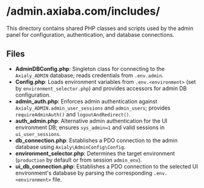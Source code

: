 # /admin.axiaba.com/includes/

This directory contains shared PHP classes and scripts used by the admin panel for configuration, authentication, and database connections.

## Files

- **AdminDBConfig.php**: Singleton class for connecting to the `Axialy_ADMIN` database; reads credentials from `.env.admin`.
- **Config.php**: Loads environment variables from `.env.<environment>` (set by `environment_selector.php`) and provides accessors for admin DB configuration.
- **admin_auth.php**: Enforces admin authentication against `Axialy_ADMIN.admin_user_sessions` and `admin_users`; provides `requireAdminAuth()` and `logoutAndRedirect()`.
- **auth_admin.php**: Alternative admin authentication for the UI environment DB; ensures `sys_admin=1` and valid sessions in `ui_user_sessions`.
- **db_connection.php**: Establishes a PDO connection to the admin database using `Axialy\AdminConfig\Config`.
- **environment_selector.php**: Determines the target environment (`production` by default or from session `admin_env`).
- **ui_db_connection.php**: Establishes a PDO connection to the selected UI environment's database by parsing the corresponding `.env.<environment>` file.
